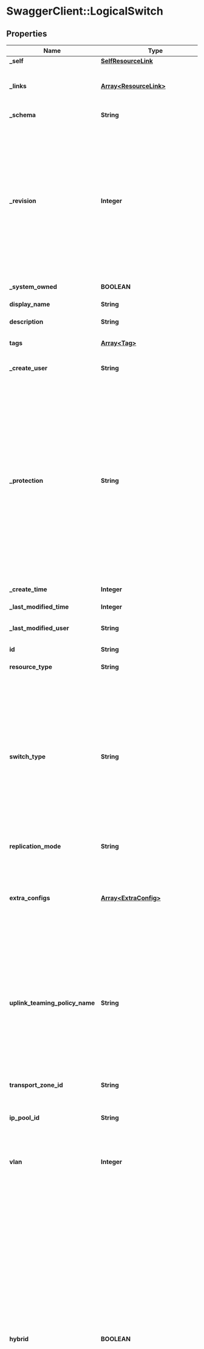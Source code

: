 # SwaggerClient::LogicalSwitch

## Properties
Name | Type | Description | Notes
------------ | ------------- | ------------- | -------------
**_self** | [**SelfResourceLink**](SelfResourceLink.md) | Link to this resource | [optional] 
**_links** | [**Array&lt;ResourceLink&gt;**](ResourceLink.md) | The server will populate this field when returing the resource. Ignored on PUT and POST. | [optional] 
**_schema** | **String** | Schema for this resource | [optional] 
**_revision** | **Integer** | The _revision property describes the current revision of the resource. To prevent clients from overwriting each other&#39;s changes, PUT operations must include the current _revision of the resource, which clients should obtain by issuing a GET operation. If the _revision provided in a PUT request is missing or stale, the operation will be rejected. | [optional] 
**_system_owned** | **BOOLEAN** | Indicates system owned resource | [optional] 
**display_name** | **String** | Defaults to ID if not set | [optional] 
**description** | **String** | Description of this resource | [optional] 
**tags** | [**Array&lt;Tag&gt;**](Tag.md) | Opaque identifiers meaningful to the API user | [optional] 
**_create_user** | **String** | ID of the user who created this resource | [optional] 
**_protection** | **String** | Protection status is one of the following: PROTECTED - the client who retrieved the entity is not allowed             to modify it. NOT_PROTECTED - the client who retrieved the entity is allowed                 to modify it REQUIRE_OVERRIDE - the client who retrieved the entity is a super                    user and can modify it, but only when providing                    the request header X-Allow-Overwrite&#x3D;true. UNKNOWN - the _protection field could not be determined for this           entity.  | [optional] 
**_create_time** | **Integer** | Timestamp of resource creation | [optional] 
**_last_modified_time** | **Integer** | Timestamp of last modification | [optional] 
**_last_modified_user** | **String** | ID of the user who last modified this resource | [optional] 
**id** | **String** | Unique identifier of this resource | [optional] 
**resource_type** | **String** | The type of this resource. | [optional] 
**switch_type** | **String** | This readonly field indicates purpose of a LogicalSwitch. It is set by manager internally and any user provided values will not be honored. DEFAULT type LogicalSwitches are created for basic L2 connectivity by API users. SERVICE_PLANE type LogicalSwitches are system created service plane LogicalSwitches - Service Insertion service.  | [optional] 
**replication_mode** | **String** | Replication mode of the Logical Switch | [optional] 
**extra_configs** | [**Array&lt;ExtraConfig&gt;**](ExtraConfig.md) | This property could be used for vendor specific configuration in key value string pairs, the setting in extra_configs will be automatically inheritted by logical ports in the logical switch.  | [optional] 
**uplink_teaming_policy_name** | **String** | This name has to be one of the switching uplink teaming policy names listed inside the logical switch&#39;s TransportZone. If this field is not specified, the logical switch will not have a teaming policy associated with it and the host switch&#39;s default teaming policy will be used. | [optional] 
**transport_zone_id** | **String** | Id of the TransportZone to which this LogicalSwitch is associated | 
**ip_pool_id** | **String** | IP pool id that associated with a LogicalSwitch. | [optional] 
**vlan** | **Integer** | This property is dedicated to VLAN based network, to set VLAN of logical network. It is mutually exclusive with &#39;vlan_trunk_spec&#39;.  | [optional] 
**hybrid** | **BOOLEAN** | If this flag is set to true, then all the logical switch ports attached to this logical switch will behave in a hybrid fashion. The hybrid logical switch port indicates to NSX that the VM intends to operate in underlay mode, but retains the ability to forward egress traffic to the NSX overlay network. This flag can be enabled only for the logical switches in the overlay type transport zone which has host switch mode as STANDARD and also has either CrossCloud or CloudScope tag scopes. Only the NSX public cloud gateway (PCG) uses this flag, other host agents like ESX, KVM and Edge will ignore it. This property cannot be modified once the logical switch is created.  | [optional] [default to false]
**mac_pool_id** | **String** | Mac pool id that associated with a LogicalSwitch. | [optional] 
**vni** | **Integer** | Only for OVERLAY network. A VNI will be auto-allocated from the default VNI pool if not given; otherwise the given VNI has to be inside the default pool and not used by any other LogicalSwitch.  | [optional] 
**vlan_trunk_spec** | [**VlanTrunkSpec**](VlanTrunkSpec.md) | This property is used for VLAN trunk specification of logical switch. It&#39;s mutually exclusive with &#39;vlan&#39;. Also it could be set to do guest VLAN tagging in overlay network.  | [optional] 
**admin_state** | **String** | Represents Desired state of the Logical Switch | 
**address_bindings** | [**Array&lt;PacketAddressClassifier&gt;**](PacketAddressClassifier.md) | Address bindings for the Logical switch | [optional] 
**switching_profile_ids** | [**Array&lt;SwitchingProfileTypeIdEntry&gt;**](SwitchingProfileTypeIdEntry.md) |  | [optional] 


